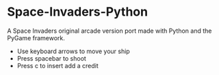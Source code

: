 # Space-Invaders-Python
A Space Invaders original arcade version port made with Python and the PyGame framework.

<ul>
<li>Use keyboard arrows to move your ship</li>
<li>Press spacebar to shoot</li>
<li>Press c to insert add a credit</li>
</ul>



